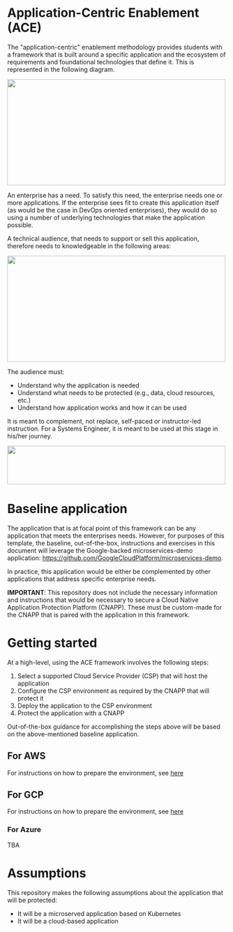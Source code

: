 # Application-Centric Enablement (ACE)

The "application-centric" enablement methodology provides students with a framework that is built around a specific application and the ecosystem of requirements and foundational technologies that define it. This is represented in the following diagram.

<img src="https://github.com/cmangubat/app_centric/assets/43074193/80d52536-1e2f-41e8-a03f-2ce633c2a1ab.png" width="500" height="243">

An enterprise has a need. To satisfy this need, the enterprise needs one or more applications. If the enterprise sees fit to create this application itself (as would be the case in DevOps oriented enterprises), they would do so using a number of underlying technologies that make the application possible.

A technical audience, that needs to support or sell this application, therefore needs to knowledgeable in the following areas:

<img src="https://github.com/cmangubat/app_centric/assets/43074193/3af7ae0a-1781-412d-95db-ab19def012d5.png" width="500" height="243">

The audience must:

- Understand why the application is needed
- Understand what needs to be protected (e.g., data, cloud resources, etc.)
- Understand how application works and how it can be used

It is meant to complement, not replace, self-paced or instructor-led instruction. For a Systems Engineer, it is meant to be used at this stage in his/her journey.

<img src="https://github.com/cmangubat/app_centric/assets/43074193/b891423f-3c30-4529-b62a-602f24c1c9c7.png" width="500" height="88">

# Baseline application

The application that is at focal point of this framework can be any application that meets the enterprises needs. However, for purposes of this template, the baseline, out-of-the-box, instructions and exercises in this document will leverage the Google-backed microservices-demo application: https://github.com/GoogleCloudPlatform/microservices-demo.

In practice, this application would be either be complemented by other applications that address specific enterprise needs.

**IMPORTANT**: This repository does not include the necessary information and instructions that would be necessary to secure a Cloud Native Application Protection Platform (CNAPP). These must be custom-made for the CNAPP that is paired with the application in this framework.

# Getting started

At a high-level, using the ACE framework involves the following steps:

1. Select a supported Cloud Service Provider (CSP) that will host the application
2. Configure the CSP environment as required by the CNAPP that will protect it
3. Deploy the application to the CSP environment
4. Protect the application with a CNAPP

Out-of-the-box guidance for accomplishing the steps above will be based on the above-mentioned baseline application.



## For AWS

For instructions on how to prepare the environment, see <a href="https://github.com/cmangubat/app_centric/blob/main/csp/aws/aws_env.md">here</a>

## For GCP

For instructions on how to prepare the environment, see <a href="https://github.com/cmangubat/app_centric/blob/main/csp/gcp/gcp_env.md">here</a>

### For Azure

TBA

# Assumptions

This repository makes the following assumptions about the application that will be protected:

- It will be a microserved application based on Kubernetes
- It will be a cloud-based application
